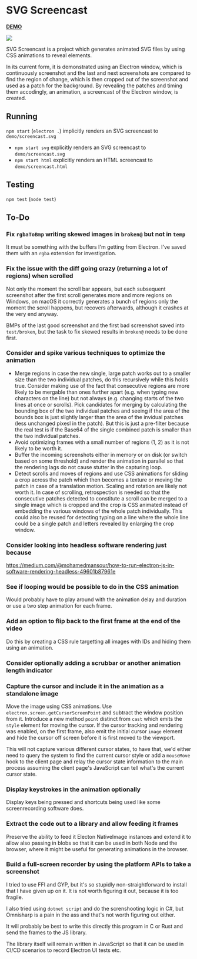 # SVG Screencast

[**DEMO**](https://tomashubelbauer.github.io/svg-screencast/screencast.svg.html)

![](demo/screencast.svg)

SVG Screencast is a project which generates animated SVG files by using CSS
animations to reveal elements.

In its current form, it is demonstrated using an Electron window, which is
continuously screenshot and the last and next screenshots are compared to find
the region of change, which is then cropped out of the screenshot and used as a
patch for the background. By revealing the patches and timing them accodingly,
an animation, a screencast of the Electron window, is created.

## Running

`npm start` (`electron .`) implicitly renders an SVG screencast to `demo/screencast.svg`

- `npm start svg` explicitly renders an SVG screencast to `demo/screencast.svg`
- `npm start html` explicitly renders an HTML screencast to `demo/screencast.html`

## Testing

`npm test` (`node test`)

## To-Do

### Fix `rgbaToBmp` writing skewed images in `broken@` but not in `temp`

It must be something with the buffers I'm getting from Electron.
I've saved them with an `rgba` extension for investigation.

### Fix the issue with the diff going crazy (returning a lot of regions) when scrolled

Not only the moment the scroll bar appears, but each subsequent
screenshot after the first scroll generates more and more regions
on Windows, on macOS it correctly generates a bunch of regions only
the moment the scroll happens, but recovers afterwards, although it
crashes at the very end anyway.

BMPs of the last good screenshot and the first bad screenshot saved
into `test/broken`, but the task to fix skewed results in `broken@`
needs to be done first.

### Consider and spike various techniques to optimize the animation

- Merge regions in case the new single, large patch works out to a smaller size
  than the two individual patches, do this recursively while this holds true.
  Consider making use of the fact that consecutive regions are more likely to be
  mergable than ones further apart (e.g. when typing new characters on the line)
  but not always (e.g. changing starts of the two lines at once or scrolls).
  Pick candidates for merging by calculating the bounding box of the two
  individual patches and seeing if the area of the bounds box is just slightly
  larger than the area of the invidual patches (less unchanged pixesl in the
  patch). But this is just a pre-filter because the real test is if the Base64
  of the single combined patch is smaller than the two individual patches.
- Avoid optimizing frames with a small number of regions (1, 2) as it is not
  likely to be worth it.
- Buffer the incoming screenshots either in memory or on disk (or switch based
  on some threshold) and render the animation in parallel so that the rendering
  lags do not cause stutter in the capturing loop.
- Detect scrolls and moves of regions and use CSS animations for sliding a crop
  across the patch which then becomes a texture or moving the patch in case of
  a translation motion. Scaling and rotation are likely not worth it. In case of
  scrolling, retrospection is needed so that the consecutive patches detected to
  constitute a scroll can be merged to a single image which is cropped and the
  crop is CSS animated instead of embedding the various windows of the whole
  patch individually. This could also be reused for detecting typing on a line
  where the whole line could be a single patch and letters revealed by enlarging
  the crop window.

### Consider looking into headless software rendering just because

https://medium.com/@mohamedmansour/how-to-run-electron-js-in-software-rendering-headless-49601b87961e

### See if looping would be possible to do in the CSS animation

Would probably have to play around with the animation delay and duration or use
a two step animation for each frame.

### Add an option to flip back to the first frame at the end of the video

Do this by creating a CSS rule targetting all images with IDs and hiding them
using an animation.

### Consider optionally adding a scrubbar or another animation length indicator

### Capture the cursor and include it in the animation as a standalone image

Move the image using CSS animations.
Use `electron.screen.getCursorScreenPoint` and subtract the window position from
it. Introduce a new method `point` distinct from `cast` which emits the `style`
element for moving the cursor. If the cursor tracking and rendering was enabled,
on the first frame, also emit the initial cursor `image` element and hide the
cursor off screen before it is first moved to the viewport.

This will not capture various different cursor states, to have that, we'd either
need to query the system to find the current cursor style or add a `mouseMove`
hook to the client page and relay the cursor state information to the main
process assuming the client page's JavaScript can tell what's the current cursor
state.

### Display keystrokes in the animation optionally

Display keys being pressed and shortcuts being used like some screenrecording
software does.

### Extract the code out to a library and allow feeding it frames

Preserve the ability to feed it Electon NativeImage instances and extend it to
allow also passing in blobs so that it can be used in both Node and the browser,
where it might be useful for generating animations in the browser.

### Build a full-screen recorder by using the platform APIs to take a screenshot

I tried to use FFI and GYP, but it's so stupidly non-straightforward to install
that I have given up on it. It is not worth figuring it out, because it is too
fragile.

I also tried using `dotnet script` and do the screnshooting logic in C#, but
Omnisharp is a pain in the ass and that's not worth figuring out either.

It will probably be best to write this directly this program in C or Rust and
send the frames to the JS library.

The library itself will remain written in JavaScript so that it can be used in
CI/CD scenarios to record Electron UI tests etc.
